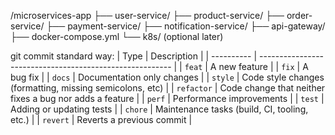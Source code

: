 /microservices-app
├── user-service/
├── product-service/
├── order-service/
├── payment-service/
├── notification-service/
├── api-gateway/
├── docker-compose.yml
└── k8s/ (optional later)

git commit standard way:
| Type       | Description                                              |
| ---------- | -------------------------------------------------------- |
| `feat`     | A new feature                                            |
| `fix`      | A bug fix                                                |
| `docs`     | Documentation only changes                               |
| `style`    | Code style changes (formatting, missing semicolons, etc) |
| `refactor` | Code change that neither fixes a bug nor adds a feature  |
| `perf`     | Performance improvements                                 |
| `test`     | Adding or updating tests                                 |
| `chore`    | Maintenance tasks (build, CI, tooling, etc.)             |
| `revert`   | Reverts a previous commit                                |

